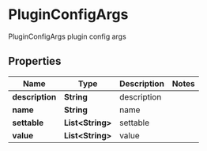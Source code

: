 

# PluginConfigArgs

PluginConfigArgs plugin config args
## Properties

Name | Type | Description | Notes
------------ | ------------- | ------------- | -------------
**description** | **String** | description | 
**name** | **String** | name | 
**settable** | **List&lt;String&gt;** | settable | 
**value** | **List&lt;String&gt;** | value | 



